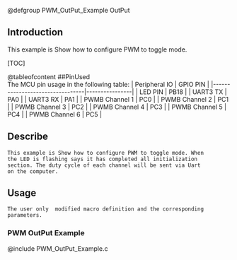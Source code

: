 
@defgroup PWM_OutPut_Example OutPut

## Introduction

This example is Show how to configure PWM to toggle mode.

[TOC]

@tableofcontent
##PinUsed  
	The MCU pin usage in the following table:
|       Peripheral IO             |    GPIO PIN    |
|---------------------------------|----------------|
|       LED PIN                   |      PB18      |
|       UART3 TX                  |      PA0       |
|       UART3 RX                  |      PA1       |
|       PWMB Channel 1            |      PC0       |
|       PWMB Channel 2            |      PC1       |
|       PWMB Channel 3            |      PC2       |
|       PWMB Channel 4            |      PC3       |
|       PWMB Channel 5            |      PC4       |
|       PWMB Channel 6            |      PC5       |

## Describe
	This example is Show how to configure PWM to toggle mode. When
	the LED is flashing says it has completed all initialization
	section. The duty cycle of each channel will be sent via Uart
	on the computer.
	
## Usage
	The user only  modified macro definition and the corresponding parameters.


### PWM OutPut Example
@include PWM_OutPut_Example.c


